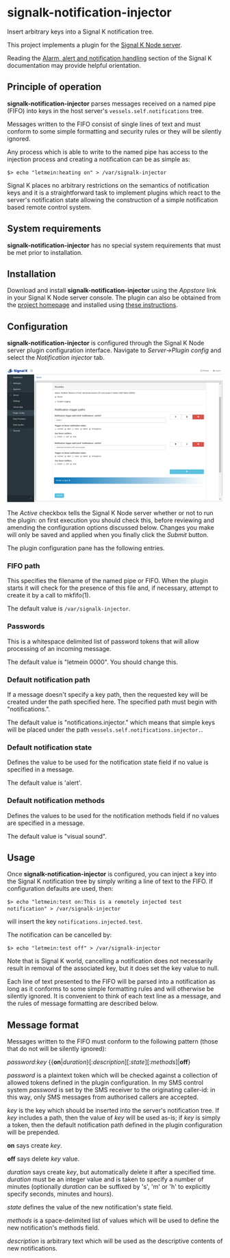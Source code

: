 # signalk-notification-injector

Insert arbitrary keys into a Signal K notification tree.

This project implements a plugin for the [Signal K Node server](https://github.com/SignalK/signalk-server-node).

Reading the [Alarm, alert and notification handling](http://signalk.org/specification/1.0.0/doc/notifications.html)
section of the Signal K documentation may provide helpful orientation.

## Principle of operation

__signalk-notification-injector__ parses messages received on a named pipe
(FIFO) into keys in the host server's ```vessels.self.notifications``` tree.

Messages written to the FIFO consist of single lines of text and must conform
to some simple formatting and security rules or they will be silently ignored.

Any process which is able to write to the named pipe has access to the
injection process and creating a notification can be as simple as:
```
$> echo "letmein:heating on" > /var/signalk-injector
```
Signal K places no arbitrary restrictions on the semantics of notification keys
and it is a straightforward task to implement plugins which react to the
server's notification state allowing the construction of a simple notification
based remote control system.
## System requirements

__signalk-notification-injector__ has no special system requirements that must
be met prior to installation.
## Installation

Download and install __signalk-notification-injector__ using the _Appstore_
link in your Signal K Node server console.
The plugin can also be obtained from the 
[project homepage](https://github.com/preeve9534/signalk-notification-injector)
and installed using
[these instructions](https://github.com/SignalK/signalk-server-node/blob/master/SERVERPLUGINS.md).
## Configuration

__signalk-notification-injector__ is configured through the Signal K
Node server plugin configuration interface.
Navigate to _Server->Plugin config_ and select the _Notification injector_ tab.

![Plugin configuration screen](readme/screenshot.png)

The _Active_ checkbox tells the Signal K Node server whether or not to run the
plugin: on first execution you should check this, before reviewing and
amending the configuration options discussed below.
Changes you make will only be saved and applied when you finally click the
_Submit_ button.

The plugin configuration pane has the following entries.

### FIFO path

This specifies the filename of the named pipe or FIFO.  When the plugin
starts it will check for the presence of this file and, if necessary,
attempt to create it by a call to mkfifo(1).

The default value is ```/var/signalk-injector```.

### Passwords

This is a whitespace delimited list of password tokens that will allow
processing of an incoming message.

The default value is "letmein 0000".  You should change this.

### Default notification path

If a message doesn't specify a key path, then the requested key will be
created under the path specified here.  The specified path must begin
with "notifications.".

The default value is "notifications.injector." which means that simple
keys will be placed under the path ```vessels.self.notifications.injector.```. 

### Default notification state

Defines the value to be used for the notification state field if no value
is specified in a message.

The default value is 'alert'.

### Default notification methods

Defines the values to be used for the notification methods field if no values
are specified in a message.

The default value is "visual sound".
## Usage

Once __signalk-notification-injector__ is configured, you can inject a key
into the Signal K notification tree by simply writing a line of text to
the FIFO.  If configuration defaults are used, then:
```
$> echo "letmein:test on:This is a remotely injected test notification" > /var/signalk-injector
```
will insert the key ```notifications.injected.test```.

The notification can be cancelled by:
```
$> echo "letmein:test off" > /var/signalk-injector
```
Note that is Signal K world, cancelling a notification does not necessarily
result in removal of the associated key, but it does set the key value to
null.

Each line of text presented to the FIFO will be parsed into a notification
as long as it conforms to some simple formatting rules and will otherwise be
silently ignored.  It is convenient to think of each text line as a message,
and the rules of message formatting are described below.

## Message format

Messages written to the FIFO must conform to the following pattern (those that
do not will be silently ignored):

_password_:_key_ {{__on__|_duration_}[:_description_][:_state_][:_methods_]|__off__}

_password_ is a plaintext token which will be checked against a collection of
allowed tokens defined in the plugin configuration.  In my SMS control system
_password_ is set by the SMS receiver to the originating caller-id: in this
way, only SMS messages from authorised callers are accepted.

_key_ is the key which should be inserted into the server's notification tree.
If _key_ includes a path, then the value of _key_ will be used as-is; if _key_
is simply a token, then the default notification path defined in the plugin
configuration will be prepended.

__on__ says create _key_.

__off__ says delete _key_ value.

_duration_ says create _key_, but automatically delete it after a specified
 time.  _duration_ must be an integer value and is taken to specify a number
of minutes (optionally _duration_ can be suffixed by 's', 'm' or 'h' to
explicitly specify seconds, minutes and hours).

_state_ defines the value of the new notification's state field.

_methods_ is a space-delimited list of values which will be used to define
the new notification's methods field.

_description_ is arbitrary text which will be used as the descriptive contents
of new notifications.


